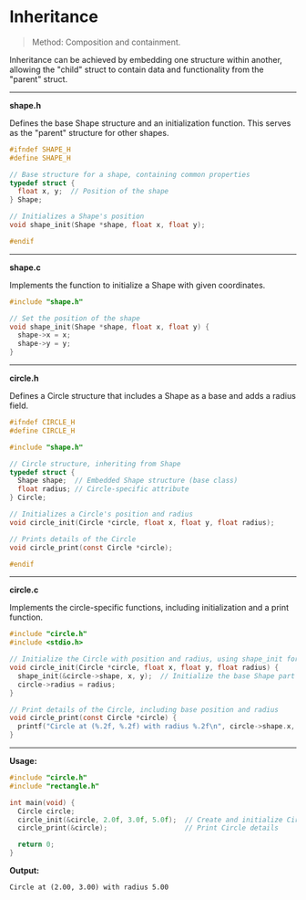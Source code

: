 # Inheritance
> Method: Composition and containment.

Inheritance can be achieved by embedding one structure within another, allowing the "child" struct to contain data and functionality from the "parent" struct.

---

**shape.h**

Defines the base Shape structure and an initialization function. This serves as the "parent" structure for other shapes.

```c
#ifndef SHAPE_H
#define SHAPE_H

// Base structure for a shape, containing common properties
typedef struct {
  float x, y;  // Position of the shape
} Shape;

// Initializes a Shape's position
void shape_init(Shape *shape, float x, float y);

#endif
```
---

**shape.c**

Implements the function to initialize a Shape with given coordinates.

```c
#include "shape.h"

// Set the position of the shape
void shape_init(Shape *shape, float x, float y) {
  shape->x = x;
  shape->y = y;
}
```

---

**circle.h**

Defines a Circle structure that includes a Shape as a base and adds a radius field.

```c
#ifndef CIRCLE_H
#define CIRCLE_H

#include "shape.h"

// Circle structure, inheriting from Shape
typedef struct {
  Shape shape;  // Embedded Shape structure (base class)
  float radius; // Circle-specific attribute
} Circle;

// Initializes a Circle's position and radius
void circle_init(Circle *circle, float x, float y, float radius);

// Prints details of the Circle
void circle_print(const Circle *circle);

#endif
```

---

**circle.c**

Implements the circle-specific functions, including initialization and a print function.

```c
#include "circle.h"
#include <stdio.h>

// Initialize the Circle with position and radius, using shape_init for the base
void circle_init(Circle *circle, float x, float y, float radius) {
  shape_init(&circle->shape, x, y);  // Initialize the base Shape part
  circle->radius = radius;
}

// Print details of the Circle, including base position and radius
void circle_print(const Circle *circle) {
  printf("Circle at (%.2f, %.2f) with radius %.2f\n", circle->shape.x, circle->shape.y, circle->radius);
}
```

---

**Usage:**

```c
#include "circle.h"
#include "rectangle.h"

int main(void) {
  Circle circle;
  circle_init(&circle, 2.0f, 3.0f, 5.0f);  // Create and initialize Circle
  circle_print(&circle);                   // Print Circle details

  return 0;
}
```

**Output:**

```plaintext
Circle at (2.00, 3.00) with radius 5.00
```
